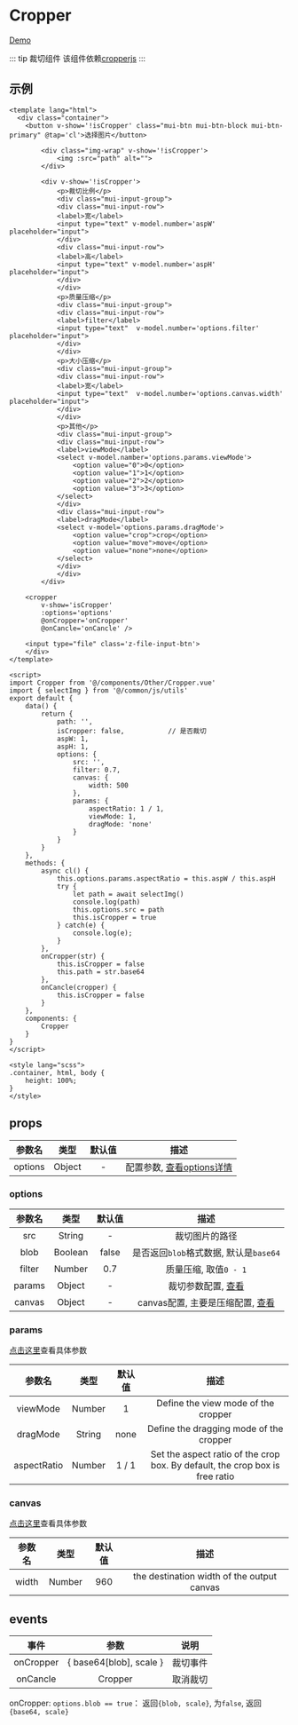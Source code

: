 # Cropper
[Demo](http://infozx.gitee.io/infozx_temp/dist/module/cropper.html)

::: tip 裁切组件
该组件依赖[cropperjs](https://github.com/fengyuanchen/cropperjs)
:::

## 示例
```vue{68}
<template lang="html">
  <div class="container">
  	<button v-show='!isCropper' class="mui-btn mui-btn-block mui-btn-primary" @tap='cl'>选择图片</button>

		<div class="img-wrap" v-show='!isCropper'>
			<img :src="path" alt="">
		</div>
		
		<div v-show='!isCropper'>
			<p>裁切比例</p>
			<div class="mui-input-group">
		    <div class="mui-input-row">
	        <label>宽</label>
	        <input type="text" v-model.number='aspW' placeholder="input">
		    </div>
		    <div class="mui-input-row">
	        <label>高</label>
	        <input type="text" v-model.number='aspH' placeholder="input">
		    </div>
			</div>
			<p>质量压缩</p>
			<div class="mui-input-group">
		    <div class="mui-input-row">
	        <label>filter</label>
	        <input type="text"  v-model.number='options.filter' placeholder="input">
		    </div>
			</div>
			<p>大小压缩</p>
			<div class="mui-input-group">
		    <div class="mui-input-row">
	        <label>宽</label>
	        <input type="text"  v-model.number='options.canvas.width' placeholder="input">
		    </div>
			</div>
			<p>其他</p>
			<div class="mui-input-group">
		    <div class="mui-input-row">
	        <label>viewMode</label>
	        <select v-model.namber='options.params.viewMode'>
	        	<option value="0">0</option>
	        	<option value="1">1</option>
	        	<option value="2">2</option>
	        	<option value="3">3</option>
	        </select>
		    </div>
		    <div class="mui-input-row">
	        <label>dragMode</label>
	        <select v-model='options.params.dragMode'>
	        	<option value="crop">crop</option>
	        	<option value="move">move</option>
	        	<option value="none">none</option>
	        </select>
		    </div>
			</div>
		</div>

  	<cropper 
  		v-show='isCropper'
  		:options='options'
  		@onCropper='onCropper'
  		@onCancle='onCancle' />

  	<input type="file" class='z-file-input-btn'>
	</div>
</template>

<script>
import Cropper from '@/components/Other/Cropper.vue'
import { selectImg } from '@/common/js/utils'
export default {
	data() {
		return {
			path: '',
			isCropper: false,			// 是否裁切
			aspW: 1,
			aspH: 1,
			options: {
				src: '',
				filter: 0.7,
				canvas: {
					width: 500
				},
				params: {
					aspectRatio: 1 / 1,
					viewMode: 1,
					dragMode: 'none'
				}
			}
		}
	},
	methods: {
		async cl() {
			this.options.params.aspectRatio = this.aspW / this.aspH
			try {
				let path = await selectImg()
				console.log(path)
				this.options.src = path
				this.isCropper = true
			} catch(e) {
				console.log(e);
			}
		},
		onCropper(str) {
			this.isCropper = false
			this.path = str.base64
		},
		onCancle(cropper) {
			this.isCropper = false
		}
	},
	components: {
		Cropper
	}
}
</script>

<style lang="scss">
.container, html, body {
	height: 100%;
}
</style>
```
## props
|参数名|类型|默认值|描述|
|:---:|:---:|:---:|:---:|
|options|Object|-|配置参数, [查看options详情](#options)|

### options
|参数名|类型|默认值|描述|
|:---:|:---:|:---:|:---:|
|src|String|-|裁切图片的路径|
|blob|Boolean|false|是否返回`blob`格式数据, 默认是`base64`|
|filter|Number|0.7|质量压缩, 取值`0 - 1`|
|params|Object|-|裁切参数配置, [查看](#params)|
|canvas|Object|-|canvas配置, 主要是压缩配置, [查看](#canvas)|

### params
[点击这里](https://github.com/fengyuanchen/cropperjs#options)查看具体参数

|参数名|类型|默认值|描述|
|:---:|:---:|:---:|:---:|
|viewMode|Number|1|Define the view mode of the cropper|
|dragMode|String|none|Define the dragging mode of the cropper|
|aspectRatio|Number|1 / 1|Set the aspect ratio of the crop box. By default, the crop box is free ratio|

### canvas
[点击这里](https://github.com/fengyuanchen/cropperjs#user-content-getcroppedcanvasoptions)查看具体参数

|参数名|类型|默认值|描述|
|:---:|:---:|:---:|:---:|
|width|Number|960|the destination width of the output canvas|

## events
|事件|参数|说明|
|:---:|:---:|:---:|
|onCropper|{ base64[blob], scale }|裁切事件|
|onCancle|Cropper|取消裁切|

onCropper: `options.blob == true`： 返回`{blob, scale}`, 为`false`, 返回`{base64, scale}`
